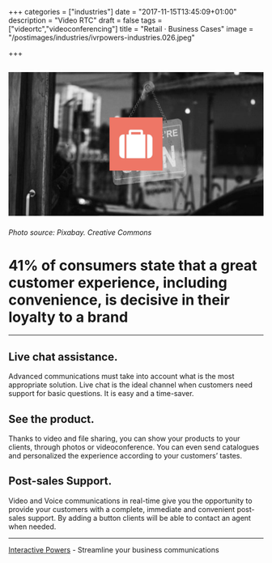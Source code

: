 +++
categories = ["industries"]
date = "2017-11-15T13:45:09+01:00"
description = "Video RTC"
draft = false
tags = ["videortc","videoconferencing"]
title = "Retail · Business Cases"
image = "/postimages/industries/ivrpowers-industries.026.jpeg"

+++

![shop’s entrance](/postimages/industries/ivrpowers-industries.026.jpeg)
-----------
###### Photo source: Pixabay. Creative Commons

# 41% of consumers state that a great customer experience, including convenience, is decisive in their loyalty to a brand
---


## Live chat assistance.

Advanced communications must take into account what is the most appropriate solution. Live chat is the ideal channel when customers need support for basic questions. It is easy and a time-saver.

## See the product.

Thanks to video and file sharing, you can show your products to your clients, through photos or videoconference. You can even send catalogues and personalized the experience according to your customers’ tastes.

## Post-sales Support.

Video and Voice communications in real-time give you the opportunity to provide your customers with a complete, immediate and convenient post-sales support. By adding a button clients will be able to contact an agent when needed.


---
[Interactive Powers](http://www.ivrpowers.com/) - Streamline your business communications
